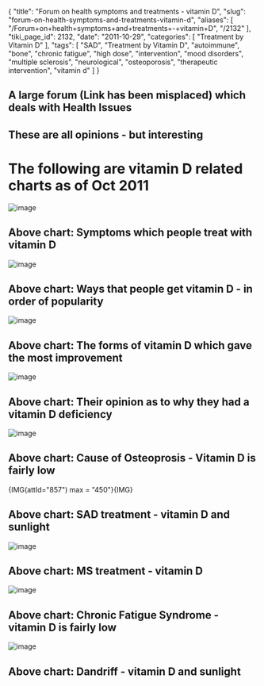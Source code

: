 {
    "title": "Forum on health symptoms and treatments - vitamin D",
    "slug": "forum-on-health-symptoms-and-treatments-vitamin-d",
    "aliases": [
        "/Forum+on+health+symptoms+and+treatments+-+vitamin+D",
        "/2132"
    ],
    "tiki_page_id": 2132,
    "date": "2011-10-29",
    "categories": [
        "Treatment by Vitamin D"
    ],
    "tags": [
        "SAD",
        "Treatment by Vitamin D",
        "autoimmune",
        "bone",
        "chronic fatigue",
        "high dose",
        "intervention",
        "mood disorders",
        "multiple sclerosis",
        "neurological",
        "osteoporosis",
        "therapeutic intervention",
        "vitamin d"
    ]
}


## A large forum (Link has been misplaced) which deals with Health Issues

## These are all opinions - but interesting

# The following are vitamin D related charts as of Oct 2011

<img src="https://d1bk1kqxc0sym.cloudfront.net/attachments/png/ct-symptoms.png" alt="image" style="max-width: 450px;">

## Above chart: Symptoms which people treat with vitamin D

<img src="https://d1bk1kqxc0sym.cloudfront.net/attachments/png/ct-treatment-by-popularity.png" alt="image" style="max-width: 450px;">

## Above chart: Ways that people get vitamin D - in order of popularity

<img src="https://d1bk1kqxc0sym.cloudfront.net/attachments/png/ct-treatment-by-most-improvement.png" alt="image" style="max-width: 450px;">

## Above chart: The forms of vitamin D which gave the most improvement

<img src="https://d1bk1kqxc0sym.cloudfront.net/attachments/png/ct-cause.png" alt="image" style="max-width: 450px;">

## Above chart: Their opinion as to why they had a vitamin D deficiency

<img src="https://d1bk1kqxc0sym.cloudfront.net/attachments/png/ct-cause-osteoporosis.png" alt="image" style="max-width: 450px;">

## Above chart: Cause of Osteoprosis - Vitamin D is fairly low

{IMG(attId="857") max = "450"}{IMG}

## Above chart: SAD treatment - vitamin D and sunlight

<img src="https://d1bk1kqxc0sym.cloudfront.net/attachments/png/ct-ms-treat.png" alt="image" style="max-width: 450px;">

## Above chart: MS treatment - vitamin D

<img src="https://d1bk1kqxc0sym.cloudfront.net/attachments/png/ct-chronic-fatigue-syndrome.png" alt="image" style="max-width: 450px;">

## Above chart: Chronic Fatigue Syndrome - vitamin D is fairly low

<img src="https://d1bk1kqxc0sym.cloudfront.net/attachments/png/ct-dandriff.png" alt="image" style="max-width: 450px;">

## Above chart: Dandriff - vitamin D and sunlight